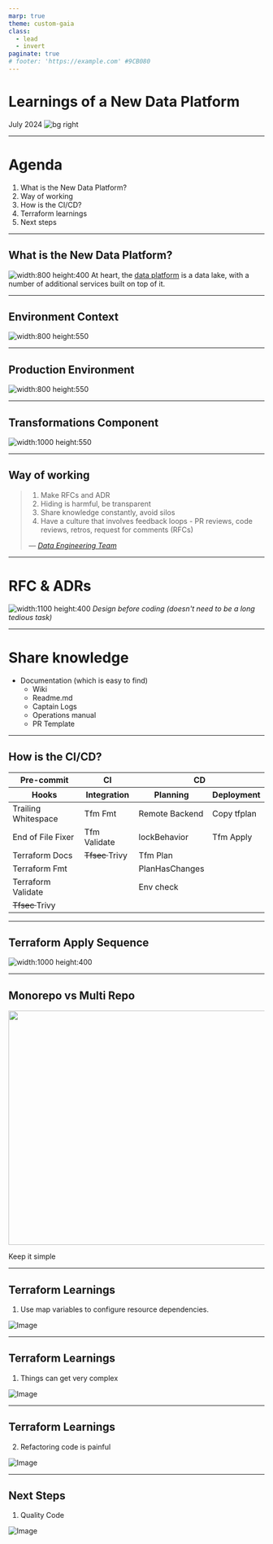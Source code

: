 ```yaml
---
marp: true
theme: custom-gaia
class:
  - lead
  - invert
paginate: true
# footer: 'https://example.com' #9CB080
---
```

<!-- _class: lead invert -->
<!-- _backgroundColor:  #9CB080 -->
<!-- _footer: Data Team @ TBAuctions -->

# Learnings of a New Data Platform
July 2024
![bg right](./img/tbauctions-logo.png)

---

<!-- _class: invert -->
<!-- _backgroundColor: #260F1C -->

# Agenda


1. What is the New Data Platform?
1. Way of working
1. How is the CI/CD?
1. Terraform learnings 
1. Next steps


---

<!-- _class: lead -->

## What is the New Data Platform?
<!-- Can also do a multiline
comment that will show in notes -->

![width:800 height:400](./img/data-platform-system_context.png)
At heart, the [data platform](https://www.notion.so/tbauctions/Data-Platform-Architecture-bfab95f56f394cc4b7b9e9d0ef7eafd7?pvs=4#eef2c1caeca04e1ab7b98dcce24079f7) is a data lake, with a number of additional services built on top of it.
<!-- _footer: C4 Architecture - System View -->
---
<!-- _class: lead-->

## Environment Context
![width:800 height:550](./img/data-platform-environment_context.png)

<!-- _footer: C4 Architecture - System View -->

---
<!-- _class: lead-->

## Production Environment
![width:800 height:550](./img/data-platform-container_context_data_prod.png)

<!-- _footer: C4 Architecture - Container View -->

---
<!-- _class: lead-->

## Transformations Component
![width:1000 height:550](./img/data-platform-component_transformation.png)

<!-- _footer: C4 Architecture - Component View -->

---
<!-- _class: lead invert -->



## Way of working
<!-- _backgroundColor: #260F1C -->

>1. Make RFCs and ADR
>1. Hiding is harmful, be transparent
>1. Share knowledge constantly, avoid silos
>1. Have a culture that involves feedback loops - PR reviews, code reviews, retros, request for comments (RFCs)
>
> — *[Data Engineering Team](https://www.notion.so/tbauctions/Engineering-ac362ef5bd78478f9c9f728698b1a3b6?pvs=4)*

---

<!-- _class: default -->

# RFC & ADRs
![width:1100 height:400](./img/data-platform-learnings_slides_excalidraw_rfc_adr.png)
*Design before coding (doesn't need to be a long tedious task)*


---

<!-- _class: invert -->
<!-- _backgroundColor: #260F1C -->
<!-- _footer: Way of Working -->

# Share knowledge

- Documentation (which is easy to find)
  - Wiki
  - Readme.md
  - Captain Logs
  - Operations manual
  - PR Template

---
<!-- _class: lead -->

## How is the CI/CD?


<table>
<thead>
<tr><th >Pre-commit</th><th >CI</th><th colspan="2">CD</th></tr>
</thead>
<thead >
<tr><th class="second-header">Hooks</th><th class="second-header">Integration</th><th class="second-header">Planning</th><th class="second-header">Deployment</th></tr>
</thead>
<tbody>
<tr><td>Trailing Whitespace</td><td>Tfm Fmt</td><td> Remote Backend </td><td> Copy tfplan </td></tr>
<tr><td>End of File Fixer</td><td>Tfm Validate</td><td> lockBehavior  </td><td> Tfm Apply </td></tr>
<tr><td>Terraform Docs</td><td><del> Tfsec </del> Trivy </td><td> Tfm Plan</td><td>  </td></tr>
<tr><td>Terraform Fmt</td><td> </td><td> PlanHasChanges </td><td>  </td></tr>
<tr><td>Terraform Validate</td><td> </td><td> Env check </td><td>  </td></tr>
<tr><td><del> Tfsec </del>  Trivy </td><td> </td><td> </td><td>  </td></tr>
</tbody>
</table>

<!-- _footer: CI/CD Infrastructure -->

---

<!-- _class: lead -->

## Terraform Apply Sequence

![width:1000 height:400](./img/data-platform-terraform-apply.png)
<!-- _footer: CI/CD Infrastructure -->


---



<!-- class: default -->

## Monorepo vs Multi Repo

<!-- Can also do a multiline
comment that will show in notes -->
<p align="center" >
  <img width="600" height="460" src="image.png" />
</p>
Keep it simple

---

<!-- class: invert  -->
<!-- _backgroundColor: #260F1C -->

## Terraform Learnings
1. Use map variables to configure resource dependencies.

![Image](https://picsum.photos/600/400)


---

<!-- class: invert  -->
<!-- _backgroundColor: #260F1C -->

## Terraform Learnings
1. Things can get very complex

![Image](https://picsum.photos/600/400)

---


<!-- class: invert  -->
<!-- _backgroundColor: #260F1C -->

## Terraform Learnings
2. Refactoring code is painful

![Image](https://picsum.photos/600/400)

---


<!-- class: invert  -->
<!-- _backgroundColor: #260F1C -->

## Next Steps
1. Quality Code

![Image](https://picsum.photos/600/400)


